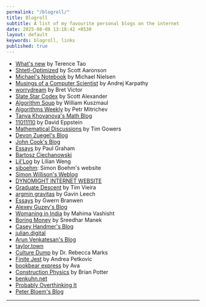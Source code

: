 ```yaml
---
permalink: "/blogroll/"
title: Blogroll
subtitle: A list of my favourite personal blogs on the internet
date: 2025-08-08 13:18:42 +0530
layout: default
keywords: blogroll, links
published: true
---
```


* [What's new](https://terrytao.wordpress.com/) by Terence Tao
* [Shtetl-Optimized](https://scottaaronson.blog/) by Scott Aaronson
* [Michael's Notebook](https://michaelnotebook.com/) by Michael Nielsen
* [Musings of a Computer Scientist](https://karpathy.github.io/) by Andrej Karpathy
* [worrydream](https://worrydream.com/) by Bret Victor
* [Slate Star Codex](https://slatestarcodex.com/) by Scott Alexander
* [Algorithm Soup](https://algorithmsoup.wordpress.com/) by William Kuszmaul
* [Algorithms Weekly](https://blog.mitrichev.ch/) by Petr Mitrichev
* [Tanya Khovanova's Math Blog](https://blog.tanyakhovanova.com/)
* [11011110](https://11011110.github.io/blog/) by David Eppstein
* [Mathematical Discussions](https://www.dpmms.cam.ac.uk/~wtg10/mathsindex.html) by Tim Gowers
* [Devon Zuegel's Blog](https://devonzuegel.com/)
* [John Cook's Blog](https://www.johndcook.com/blog/writing/)
* [Essays](https://paulgraham.com/articles.html) by Paul Graham
* [Bartosz Ciechanowski](https://ciechanow.ski/)
* [Lil'Log](https://lilianweng.github.io/) by Lilian Weng
* [siboehm](https://siboehm.com/): Simon Boehm's website
* [Simon Willison's Weblog](https://simonwillison.net/)
* [DYNOMIGHT INTERNET WEBSITE](https://dynomight.net/)
* [Graduate Descent](https://timvieira.github.io/blog) by Tim Vieira
* [argmin gravitas](https://www.gleech.org/) by Gavin Leech
* [Essays](https://gwern.net/) by Gwern Branwen
* [Alexey Guzey's Blog](https://guzey.com/)
* [Womaning in India](https://womaning.substack.com/) by Mahima Vashisht
* [Boring Money](https://boringmoney.in/) by Sreedhar Manek
* [Casey Handmer's Blog](https://caseyhandmer.wordpress.com/)
* [julian.digital](https://julian.digital/)
* [Arun Venkatesan's Blog](https://arun.is/blog/)
* [taylor.town](https://taylor.town/)
* [Culture Dump](https://culturedump.substack.com/) by Dr. Rebecca Marks
* [Finite Jest](https://andreapetkovic.substack.com/archive) by Andrea Petkovic
* [bookbear express](https://www.avabear.xyz/) by Ava
* [Construction Physics](https://www.construction-physics.com) by Brian Potter
* [benkuhn.net](https://www.benkuhn.net/)
* [Probably Overthinking It](https://allendowney.blogspot.com/)
* [Peter Bloem's Blog](https://peterbloem.nl/blog/)

---
